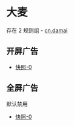 # 大麦

存在 2 规则组 - [cn.damai](/src/apps/cn.damai.ts)

## 开屏广告

- [快照-0](https://i.gkd.li/import/12472623)

## 全屏广告

默认禁用

- [快照-0](https://i.gkd.li/import/13627900)
